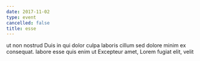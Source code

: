 ```yaml
---
date: 2017-11-02
type: event
cancelled: false
title: esse
---
```

ut non nostrud Duis in qui dolor culpa laboris cillum sed dolore minim ex consequat. labore esse quis enim ut Excepteur amet, Lorem fugiat elit, velit